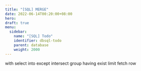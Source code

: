 ```yaml
---
title: "[SQL] MERGE"
date: 2022-06-14T00:20:00+08:00
hero: 
draft: true
menu:
  sidebar:
    name: "[SQL] Todo"
    identifier: dbsql-todo
    parent: database
    weight: 2000
---
```

with
select into 
except intersect
group having exist
limit fetch row